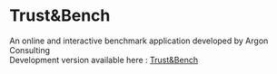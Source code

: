 # Trust&Bench

An online and interactive benchmark application developed by Argon Consulting<br/>
Development version available here : [Trust&Bench](https://www.trust-bench-dev.herokuapp.com/)
